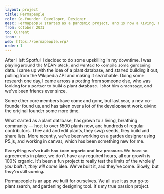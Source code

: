 ```yaml
---
layout: project
title: Permapeople
role: Co-founder, Developer, Designer
desc: Permapeople started as a pandemic project, and is now a living, breathing community
from: October 2021
to: Current
icon: ✌️
web: https://permapeople.org/
order: 1
---
```


After I left Spotful, I decided to do some upskilling in my downtime. I was playing around the MEAN stack, and wanted to compile some gardening data. I came up with the idea of a plant database, and started building it out, pulling from the Wikipedia API and making it searchable. Doing some research one day, I came across a posting from someone else, who was looking for a partner to build a plant database. I shot him a message, and we've been friends ever since.

Some other core members have come and gone, but last year, a new co-founder found us, and has taken over a lot of the development work, giving the original founder some more time.

What started as a plant database, has grown to a living, breathing community — host to over 8500 plants now, and hundreds of regular contributors. They add and edit plants, they swap seeds, they build and share lists. More recently, we've been working on a garden designer using P5.js, and working in canvas, which has been something new for me.

Everything we've built has been organic and low pressure. We have no agreements in place, we don't have any required hours, all our growth is 100% organic. It's been a fun project to really test the limits of the whole _if you built it, they will come_ idea. We've built it, and they've come. Slowly, but they're still coming.

Permapeople is an app we built for ourselves. We all use it as our go-to plant search, and gardening designing tool. It's my true passion project.